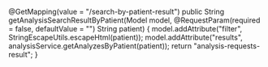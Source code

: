   @GetMapping(value = "/search-by-patient-result")
    public String getAnalysisSearchResultByPatient(Model model,
            @RequestParam(required = false, defaultValue = "") String patient) {
        model.addAttribute("filter", StringEscapeUtils.escapeHtml(patient));
        model.addAttribute("results", analysisService.getAnalyzesByPatient(patient));
        return "analysis-requests-result";
    }
